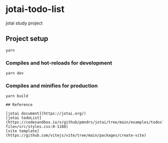 # jotai-todo-list

jotai study project

## Project setup

```
yarn
```

### Compiles and hot-reloads for development

```
yarn dev
```

### Compiles and minifies for production

```
yarn build

## Reference

[jotai document](https://jotai.org/)
[jotai todoList](https://codesandbox.io/s/github/pmndrs/jotai/tree/main/examples/todos?file=/src/styles.css:0-1188)
[vite template](https://github.com/vitejs/vite/tree/main/packages/create-vite)
```
